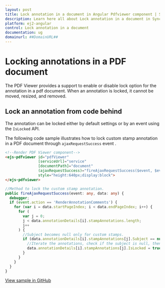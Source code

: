 ```yaml
---
layout: post
title: Lock annotation in a document in Angular Pdfviewer component | Syncfusion
description: Learn here all about Lock annotation in a document in Syncfusion Angular Pdfviewer component of Syncfusion Essential JS 2 and more.
platform: ej2-angular
control: Lock annotation in a document 
documentation: ug
domainurl: ##DomainURL##
---
```


# Locking annotations in a PDF document

The PDF Viewer provides a support to enable or disable lock option for the annotation in a pdf document. When an annotation is locked, it cannot be moved, resized, and removed.

## Lock an annotation from code behind

The annotation can be locked either by default settings or by an event using the `IsLocked` API.

The following code sample illustrates how to lock custom stamp annotation in a PDF document through `ajaxRequestSuccess` event .

```html
<!--Render PDF Viewer component-->
<ejs-pdfviewer id="pdfViewer"
               [serviceUrl]="service"
               [documentPath]="document"
               (ajaxRequestSuccess)="fireAjaxRequestSuccess($event, $event.data)"
               style="height:640px;display:block">
</ejs-pdfviewer>
```

```typescript
//Method to lock the custom stamp annotation.
public fireAjaxRequestSuccess(event: any, data: any) {
  debugger;
  if (event.action == 'RenderAnnotationComments') {
    for (var i = data.startPageIndex; i < data.endPageIndex; i++) {
      for (
        var j = 0;
        j < data.annotationDetails[i].stampAnnotations.length;
        j++
      ) {
        //Subject becomes null only for custom stamps.
        if (data.annotationDetails[i].stampAnnotations[j].Subject == null) {
          //Iterate the annotations, check if the subject is null, then set the islocked as true.
          data.annotationDetails[i].stampAnnotations[j].IsLocked = true;
        }
      }
    }
  }
}

```

[View sample in GitHub](https://github.com/SyncfusionExamples/angular-pdf-viewer-examples/tree/master/How%20to/Lock%20custom%20stamp%20in%20a%20PDF%20document)
